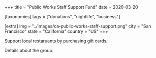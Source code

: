 +++
title = "Public Works Staff Support Fund"
date = 2020-03-20

[taxonomies]
tags = ["donations", "nightlife", "business"]

[extra]
img = "../images/ca-public-works-staff-support.png"
city = "San Francisco"
state = "California"
country = "US"
+++


Support local restaruants by purchasing gift cards.

<!-- more -->

Details about the group.


